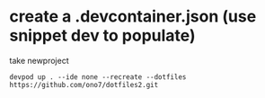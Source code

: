 # create a .devcontainer.json (use snippet dev to populate)

take newproject

`devpod up . --ide none --recreate --dotfiles https://github.com/ono7/dotfiles2.git`
